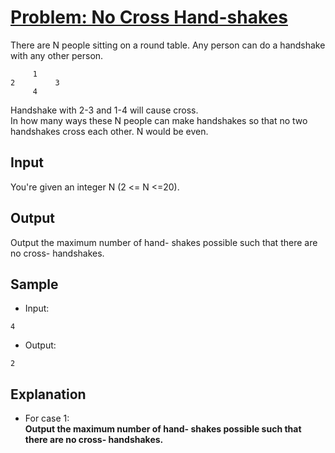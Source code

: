 # [Problem: No Cross Hand-shakes](https://my.newtonschool.co/playground/code/6su51dlx6vym)

There are N people sitting on a round table. Any person can do a handshake with any other person.
```
     1
2         3
     4
```
Handshake with 2-3 and 1-4 will cause cross. <br>
In how many ways these N people can make handshakes so that no two handshakes cross each other.  N would be even.  

## Input

You're given an integer N (2 <= N <=20).

## Output

Output the maximum number of hand- shakes possible such that there are no cross- handshakes.

## Sample

- Input:
```
4
```

- Output:
```
2
```

## Explanation

- For case 1: <br> **Output the maximum number of hand- shakes possible such that there are no cross- handshakes.**
